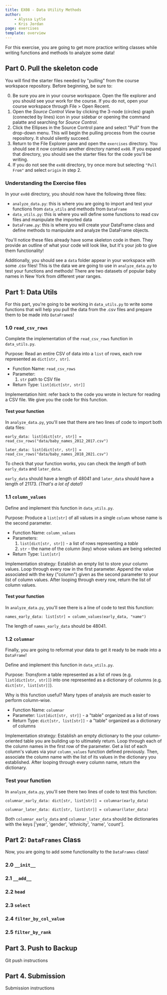 ```yaml
---
title: EX08 - Data Utility Methods
author:
    - Alyssa Lytle
    - Kris Jordan
page: exercises
template: overview
---
```



For this exercise, you are going to get more practice writing classes while writing functions and methods to analyze some data!


## Part 0. Pull the skeleton code

You will find the starter files needed by "pulling" from the course workspace repository. Before beginning, be sure to:

0. Be sure you are in your course workspace. Open the file explorer and you should see your work for the course. If you do not, open your course workspace through File > Open Recent.
1. Open the _Source Control View_ by clicking the 3-node (circles) graph (connected by lines) icon in your sidebar or opening the command palatte and searching for _Source Control_.
2. Click the Ellipses in the Source Control pane and select "Pull" from the drop-down menu. This will begin the pulling process from the course repository. It should silently succeed.
3. Return to the File Explorer pane and open the `exercises` directory. You should see it now contains another directory named `ex08`. If you expand that directory, you should see the starter files for the code you'll be writing.
4. If you do not see the `ex08` directory, try once more but selecting `"Pull From"` and select `origin` in step 2.

### Understanding the Exercise files

In your `ex08` directory, you should now have the following three files:

- `analyze_data.py`: this is where you are going to import and test your functions from `data_utils` and methods from `DataFrame`
- `data_utils.py`: this is where you will define some functions to read csv files and manipulate the imported data
- `DataFrame.py`: this is where you will create your DataFrame class and define methods to manipulate and analyze the DataFrame objects.

You'll notice these files already have some skeleton code in them. They provide an outline of what your code will look like, but it's your job to give them functionality! 

Additionally, you should see a `data` folder appear in your workspace with some .csv files! This is the data we are going to use in `analyze_data.py` to test your functions and methods! There are two datasets of popular baby names in New York from different year ranges.

## Part 1: Data Utils

For this part, you're going to be working in `data_utils.py` to write some functions that will help you pull the data from the .csv files and prepare them to be made into `DataFrame`s!

### 1.0 `read_csv_rows`

Complete the implementation of the `read_csv_rows` function in `data_utils.py`.

Purpose: Read an entire CSV of data into a `list` of rows, each row represented as `dict[str, str]`.

* Function Name: `read_csv_rows`
* Parameter: 
    1. `str` path to CSV file
* Return Type: `list[dict[str, str]]` 

Implementation hint: refer back to the code you wrote in lecture for reading a CSV file. We give you the code for this function.

#### Test your function

In `analyze_data.py`, you'll see that there are two lines of code to import both data files:

```
early_data: list[dict[str, str]] = read_csv_rows("data/baby_names_2012_2017.csv")
```
```
later_data: list[dict[str, str]] = read_csv_rows("data/baby_names_2018_2021.csv")
```

To check that your function works, you can check the *length* of both `early_data` and `later_data`. 

`early_data` should have a length of 48041 and `later_data` should have a length of 21173. *(That's a lot of data!)*

### 1.1 `column_values`

Define and implement this function in `data_utils.py`.

Purpose: Produce a `list[str]` of all values in a single `column` whose name is the second parameter.

* Function Name: `column_values`
* Parameters: 
    1. `list[dict[str, str]]` - a list of rows representing a _table_
    2. `str` - the name of the column (key) whose values are being selected
* Return Type: `list[str]`

Implementation strategy: Establish an empty list to store your column values. Loop through every row in the first parameter. Append the value associated with the key ("column") given as the second parameter to your list of column values. After looping through every row, return the list of column values.

#### Test your function

In `analyze_data.py`, you'll see there is a line of code to test this function: 

```
names_early_data: list[str] = column_values(early_data, "name")
```

The length of `names_early_data` should be 48041.

### 1.2 `columnar`

Finally, you are going to reformat your data to get it ready to be made into a `DataFrame`!

Define and implement this function in `data_utils.py`.

Purpose: _Transform_ a table represented as a list of rows (e.g. `list[dict[str, str]]`) into one represented as a dictionary of columns (e.g. `dict[str, list[str]]`).

Why is this function useful? Many types of analysis are much easier to perform column-wise.

* Function Name: `columnar`
* Parameter: `list[dict[str, str]]` - a "table" organized as a list of rows
* Return Type: `dict[str, list[str]]` - a "table" organized as a dictionary of columns

Implementation strategy: Establish an empty dictionary to the your column-oriented table you are building up to ultimately return. Loop through each of the column names in the first row of the parameter. Get a list of each column's values via your `column_values` function defined previously. Then, associate the column name with the list of its values in the dictionary you established. After looping through every column name, return the dictionary.

### Test your function

In `analyze_data.py`, you'll see there two lines of code to test this function: 

```
columnar_early_data: dict[str, list[str]] = columnar(early_data)
```

```
columnar_later_data: dict[str, list[str]] = columnar(later_data)
```

Both `columnar_early_data` and `columnar_later_data` should be dictionaries with the keys ['year', 'gender', 'ethnicity', 'name', 'count'].

## Part 2: `DataFrames` Class

Now, you are going to add some functionality to the `DataFrames` class!

### 2.0 `__init__`

### 2.1 `__add__`

### 2.2 `head`

### 2.3 `select`

### 2.4 `filter_by_col_value`

### 2.5 `filter_by_rank`

## Part 3. Push to Backup

Git push instructions

## Part 4. Submission

Submission instructions